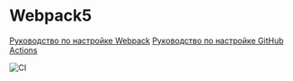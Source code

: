 # Webpack5

[Руководство по настройке Webpack](https://webpack.js.org/guides/)
[Руководство по настройке GitHub Actions](https://docs.github.com/en/actions/quickstart)

![CI](https://github.com/Garysi/https://github.com/ISeliukov/ahj-code/tree/master/env/actions/workflows/web.yml/badge.svg)